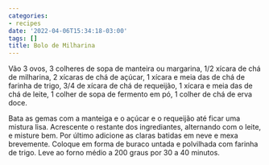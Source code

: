 ```yaml
---
categories:
- recipes
date: '2022-04-06T15:34:18-03:00'
tags: []
title: Bolo de Milharina
---
```


Vão 3 ovos, 3 colheres de sopa de manteira ou margarina, 1/2 xícara de chá de milharina, 2 xícaras de chá de açúcar, 1 xícara e meia das de chá de farinha de trigo, 3/4 de xícara de chá de requeijão, 1 xícara e meia das de chá de leite, 1 colher de sopa de fermento em pó, 1 colher de chá de erva doce.

Bata as gemas com a manteiga e o açúcar e o requeijão até ficar uma mistura lisa. Acrescente o restante dos ingrediantes, alternando com o leite, e misture bem. Por último adicione as claras batidas em neve e mexa brevemente. Coloque em forma de buraco untada e polvilhada com farinha de trigo. Leve ao forno médio a 200 graus por 30 a 40 minutos.